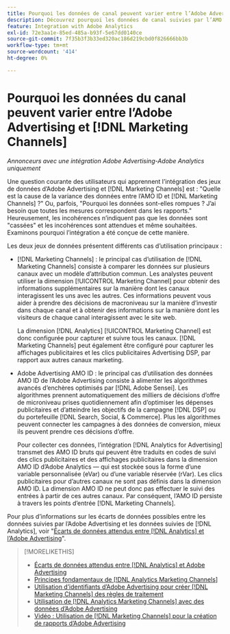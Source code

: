 ```yaml
---
title: Pourquoi les données de canal peuvent varier entre l’Adobe Advertising et  [!DNL Marketing Channels]
description: Découvrez pourquoi les données de canal suivies par l’AMO ID peuvent différer des données de canal suivies par [!DNL Analytics Marketing Channels].
feature: Integration with Adobe Analytics
exl-id: 72e3aa1e-85ed-485a-b93f-5e67dd0140ce
source-git-commit: 7f35b3f3b33ed320ac186d219cbd0f826666bb3b
workflow-type: tm+mt
source-wordcount: '414'
ht-degree: 0%

---
```


# Pourquoi les données du canal peuvent varier entre l’Adobe Advertising et [!DNL Marketing Channels]

*Annonceurs avec une intégration Adobe Advertising-Adobe Analytics uniquement*

Une question courante des utilisateurs qui apprennent l’intégration des jeux de données d’Adobe Advertising et [!DNL Marketing Channels] est : &quot;Quelle est la cause de la variance des données entre l’AMO ID et [!DNL Marketing Channels] ?&quot; Ou, parfois, &quot;Pourquoi les données sont-elles rompues ? J’ai besoin que toutes les mesures correspondent dans les rapports.&quot; Heureusement, les incohérences n’indiquent pas que les données sont &quot;cassées&quot; et les incohérences sont attendues et même souhaitées. Examinons pourquoi l’intégration a été conçue de cette manière.

Les deux jeux de données présentent différents cas d’utilisation principaux :

* [!DNL Marketing Channels] : le principal cas d’utilisation de [!DNL Marketing Channels] consiste à comparer les données sur plusieurs canaux avec un modèle d’attribution commun. Les analystes peuvent utiliser la dimension [!UICONTROL Marketing Channel] pour obtenir des informations supplémentaires sur la manière dont les canaux interagissent les uns avec les autres. Ces informations peuvent vous aider à prendre des décisions de macroniveau sur la manière d’investir dans chaque canal et à obtenir des informations sur la manière dont les visiteurs de chaque canal interagissent avec le site web.

  La dimension [!DNL Analytics] [!UICONTROL Marketing Channel] est donc configurée pour capturer et suivre tous les canaux. [!DNL Marketing Channels] peut également être configuré pour capturer les affichages publicitaires et les clics publicitaires Advertising DSP, par rapport aux autres canaux marketing.

* Adobe Advertising AMO ID : le principal cas d’utilisation des données AMO ID de l’Adobe Advertising consiste à alimenter les algorithmes avancés d’enchères optimisés par [!DNL Adobe Sensei]. Les algorithmes prennent automatiquement des milliers de décisions d’offre de microniveau prises quotidiennement afin d’optimiser les dépenses publicitaires et d’atteindre les objectifs de la campagne [!DNL DSP] ou du portefeuille [!DNL Search, Social, & Commerce]. Plus les algorithmes peuvent connecter les campagnes à des données de conversion, mieux ils peuvent prendre ces décisions d’offre.

  Pour collecter ces données, l’intégration [!DNL Analytics for Advertising] transmet des AMO ID bruts qui peuvent être traduits en codes de suivi des clics publicitaires et des affichages publicitaires dans la dimension AMO ID d’Adobe Analytics — qui est stockée sous la forme d’une variable personnalisée (eVar) ou d’une variable réservée (rVar). Les clics publicitaires pour d’autres canaux ne sont pas définis dans la dimension AMO ID. La dimension AMO ID ne peut donc pas effectuer le suivi des entrées à partir de ces autres canaux. Par conséquent, l’AMO ID persiste à travers les points d’entrée [!DNL Marketing Channels].

Pour plus d’informations sur les écarts de données possibles entre les données suivies par l’Adobe Advertising et les données suivies de [!DNL Analytics], voir &quot;[Écarts de données attendus entre [!DNL Analytics] et l’Adobe Advertising](../data-variances.md)&quot;.

>[!MORELIKETHIS]
>
>* [Écarts de données attendus entre [!DNL Analytics] et Adobe Advertising](/help/integrations/analytics/data-variances.md)
>* [Principes fondamentaux de [!DNL Analytics Marketing Channels]](mc-overview.md)
>* [Utilisation d’identifiants d’Adobe Advertising pour créer [!DNL Marketing Channels] des règles de traitement](mc-ids.md)
>* [Utilisation de  [!DNL Analytics Marketing Channels]  avec des données d’Adobe Advertising](mc-ac-data.md)
>* [Vidéo : Utilisation de [!DNL Marketing Channels] pour la création de rapports d’Adobe Advertising](https://experienceleague.adobe.com/docs/advertising-learn/tutorials/analytics/analytics-reporting-a4adc.html?lang=fr)
